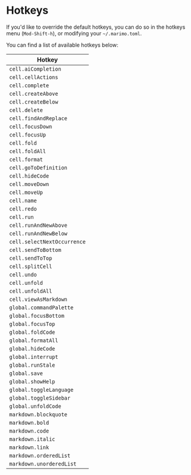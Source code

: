 # Hotkeys

If you'd like to override the default hotkeys, you can do so in the hotkeys menu (`Mod-Shift-h`), or modifying your `~/.marimo.toml`.

You can find a list of available hotkeys below:

| Hotkey                      |
| --------------------------- |
| `cell.aiCompletion`         |
| `cell.cellActions`          |
| `cell.complete`             |
| `cell.createAbove`          |
| `cell.createBelow`          |
| `cell.delete`               |
| `cell.findAndReplace`       |
| `cell.focusDown`            |
| `cell.focusUp`              |
| `cell.fold`                 |
| `cell.foldAll`              |
| `cell.format`               |
| `cell.goToDefinition`       |
| `cell.hideCode`             |
| `cell.moveDown`             |
| `cell.moveUp`               |
| `cell.name`                 |
| `cell.redo`                 |
| `cell.run`                  |
| `cell.runAndNewAbove`       |
| `cell.runAndNewBelow`       |
| `cell.selectNextOccurrence` |
| `cell.sendToBottom`         |
| `cell.sendToTop`            |
| `cell.splitCell`            |
| `cell.undo`                 |
| `cell.unfold`               |
| `cell.unfoldAll`            |
| `cell.viewAsMarkdown`       |
| `global.commandPalette`     |
| `global.focusBottom`        |
| `global.focusTop`           |
| `global.foldCode`           |
| `global.formatAll`          |
| `global.hideCode`           |
| `global.interrupt`          |
| `global.runStale`           |
| `global.save`               |
| `global.showHelp`           |
| `global.toggleLanguage`     |
| `global.toggleSidebar`      |
| `global.unfoldCode`         |
| `markdown.blockquote`       |
| `markdown.bold`             |
| `markdown.code`             |
| `markdown.italic`           |
| `markdown.link`             |
| `markdown.orderedList`      |
| `markdown.unorderedList`    |
